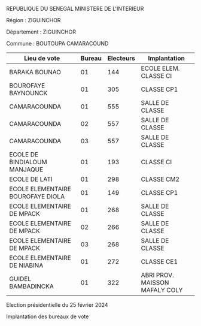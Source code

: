 REPUBLIQUE DU SENEGAL MINISTERE DE L'INTERIEUR

Région : ZIGUINCHOR

Département : ZIGUINCHOR

Commune : BOUTOUPA CAMARACOUND

| Lieu de vote | Bureau | Electeurs | Implantation |
| - | - | - | - |
| BARAKA BOUNAO | 01 | 144 | ECOLE ELEM. CLASSE CI |
| BOUROFAYE BAYNOUNCK | 01 | 305 | CLASSE CP1 |
| CAMARACOUNDA | 01 | 555 | SALLE DE CLASSE |
| CAMARACOUNDA | 02 | 557 | SALLE DE CLASSE |
| CAMARACOUNDA | 03 | 557 | SALLE DE CLASSE |
| ECOLE DE BINDIALOUM MANJAQUE | 01 | 193 | CLASSE CI |
| ECOLE DE LATI | 01 | 298 | CLASSE CM2 |
| ECOLE ELEMENTAIRE BOUROFAYE DIOLA | 01 | 149 | CLASSE CP1 |
| ECOLE ELEMENTAIRE DE MPACK | 01 | 268 | SALLE DE CLASSE |
| ECOLE ELEMENTAIRE DE MPACK | 02 | 266 | SALLE DE CLASSE |
| ECOLE ELEMENTAIRE DE MPACK | 03 | 268 | SALLE DE CLASSE |
| ECOLE ELEMENTAIRE DE NIABINA | 01 | 272 | CLASSE CE1 |
| GUIDEL BAMBADINCKA | 01 | 322 | ABRI PROV. MAISSON MAFALY COLY |

<!-- PageNumber="2/11" -->

Election présidentielle du 25 février 2024

Implantation des bureaux de vote

